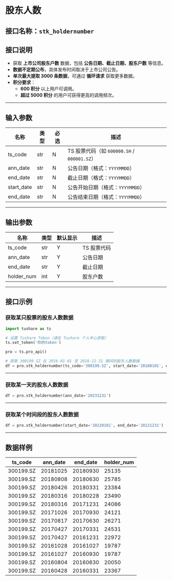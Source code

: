 # 股东人数

## 接口名称：`stk_holdernumber`

## 接口说明
- 获取 **上市公司股东户数** 数据，包括 **公告日期、截止日期、股东户数** 等信息。
- **数据不定期公布**，具体发布时间取决于上市公司公告。
- **单次最大提取 3000 条数据**，可通过 **循环请求** 获取更多数据。
- **积分要求**：
  - **600 积分** 以上用户可调用。
  - **超过 5000 积分** 的用户可获得更高的调用频次。

---

## **输入参数**

| 名称        | 类型  | 必选 | 描述 |
|------------|------|------|------------------------------|
| ts_code    | str  | N    | TS 股票代码（如 `600000.SH` / `000001.SZ`） |
| ann_date   | str  | N    | 公告日期（格式：`YYYYMMDD`） |
| end_date   | str  | N    | 截止日期（格式：`YYYYMMDD`） |
| start_date | str  | N    | 公告开始日期（格式：`YYYYMMDD`） |
| end_date   | str  | N    | 公告结束日期（格式：`YYYYMMDD`） |

---

## **输出参数**

| 名称        | 类型  | 默认显示 | 描述 |
|------------|------|---------|------------------------------|
| ts_code    | str  | Y       | TS 股票代码 |
| ann_date   | str  | Y       | 公告日期 |
| end_date   | str  | Y       | 截止日期 |
| holder_num | int  | Y       | 股东户数 |

---

## **接口示例**

### **获取某只股票的股东人数数据**
```python
import tushare as ts

# 设置 Tushare Token（请在 Tushare 个人中心获取）
ts.set_token('你的token')

pro = ts.pro_api()

# 获取 300199.SZ 在 2016-01-01 至 2018-12-31 期间的股东人数数据
df = pro.stk_holdernumber(ts_code='300199.SZ', start_date='20160101', end_date='20181231')
```

---

### **获取某一天的股东人数数据**
```python
df = pro.stk_holdernumber(ann_date='20231231')
```

---

### **获取某个时间段的股东人数数据**
```python
df = pro.stk_holdernumber(start_date='20220101', end_date='20221231')
```

---

## **数据样例**

| ts_code  | ann_date | end_date | holder_num |
|----------|---------|---------|------------|
| 300199.SZ | 20181025 | 20180930 | 25135 |
| 300199.SZ | 20180808 | 20180630 | 25785 |
| 300199.SZ | 20180426 | 20180331 | 23384 |
| 300199.SZ | 20180316 | 20180228 | 23490 |
| 300199.SZ | 20180316 | 20171231 | 24086 |
| 300199.SZ | 20171026 | 20170930 | 24121 |
| 300199.SZ | 20170817 | 20170630 | 26271 |
| 300199.SZ | 20170427 | 20170331 | 24531 |
| 300199.SZ | 20170427 | 20161231 | 22972 |
| 300199.SZ | 20161028 | 20161027 | 19787 |
| 300199.SZ | 20161027 | 20160930 | 19787 |
| 300199.SZ | 20160804 | 20160630 | 20050 |
| 300199.SZ | 20160428 | 20160331 | 23367 |
